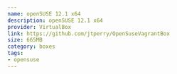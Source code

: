 ```yaml
---
name: openSUSE 12.1 x64
description: openSUSE 12.1 x64
provider: VirtualBox
link: https://github.com/jtperry/OpenSuseVagrantBox
size: 665MB
category: boxes
tags:
- opensuse
---
```

